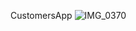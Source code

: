 CustomersApp
![IMG_0370](https://user-images.githubusercontent.com/38109326/55570541-4e83df00-570c-11e9-92aa-b1a40995ce2b.jpg)

